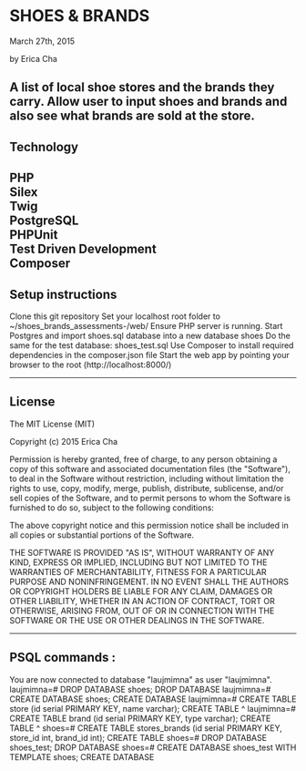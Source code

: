 <h1>SHOES & BRANDS </h1>
March 27th, 2015

by Erica Cha

A list of local shoe stores and the brands they carry. Allow user to input shoes and brands and also see what brands are sold at the store.
------------------------------
<h2>Technology</h2>

PHP<br>
Silex<br>
Twig<br>
PostgreSQL<br>
PHPUnit<br>
Test Driven Development<br>
Composer
------------------------------

<h2>Setup instructions</h2>

Clone this git repository
Set your localhost root folder to ~/shoes_brands_assessments-/web/
Ensure PHP server is running.
Start Postgres and import shoes.sql database into a new database shoes
Do the same for the test database: shoes_test.sql
Use Composer to install required dependencies in the composer.json file
Start the web app by pointing your browser to the root (http://localhost:8000/)

------------------------------
<h2>License</h2>

The MIT License (MIT)

Copyright (c) 2015 Erica Cha

Permission is hereby granted, free of charge, to any person obtaining a copy of this software and associated documentation files (the "Software"), to deal in the Software without restriction, including without limitation the rights to use, copy, modify, merge, publish, distribute, sublicense, and/or sell copies of the Software, and to permit persons to whom the Software is furnished to do so, subject to the following conditions:

The above copyright notice and this permission notice shall be included in all copies or substantial portions of the Software.

THE SOFTWARE IS PROVIDED "AS IS", WITHOUT WARRANTY OF ANY KIND, EXPRESS OR IMPLIED, INCLUDING BUT NOT LIMITED TO THE WARRANTIES OF MERCHANTABILITY, FITNESS FOR A PARTICULAR PURPOSE AND NONINFRINGEMENT. IN NO EVENT SHALL THE AUTHORS OR COPYRIGHT HOLDERS BE LIABLE FOR ANY CLAIM, DAMAGES OR OTHER LIABILITY, WHETHER IN AN ACTION OF CONTRACT, TORT OR OTHERWISE, ARISING FROM, OUT OF OR IN CONNECTION WITH THE SOFTWARE OR THE USE OR OTHER DEALINGS IN THE SOFTWARE.



-----------------------------

<h2>PSQL commands :</h2>

You are now connected to database "laujmimna" as user "laujmimna".
laujmimna=# DROP DATABASE shoes;
DROP DATABASE
laujmimna=# CREATE DATABASE shoes;
CREATE DATABASE
laujmimna=# CREATE TABLE store (id serial PRIMARY KEY, name varchar);
CREATE TABLE                                                 ^
laujmimna=# CREATE TABLE brand (id serial PRIMARY KEY, type varchar);
CREATE TABLE                                                       ^
shoes=# CREATE TABLE stores_brands (id serial PRIMARY KEY, store_id int, brand_id int);
CREATE TABLE
shoes=# DROP DATABASE shoes_test;
DROP DATABASE
shoes=# CREATE DATABASE shoes_test WITH TEMPLATE shoes;
CREATE DATABASE
